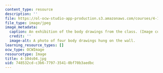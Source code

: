 ```yaml
---
content_type: resource
description: ''
file: https://ol-ocw-studio-app-production.s3.amazonaws.com/courses/4-104-architectural-design-intentions-spring-2004/748532cdc3b6779735410bf70b3aedbc_4-104s04.jpg
file_type: image/jpeg
image_metadata:
  caption: An exhibition of the body drawings from the class. (Image courtesy of OCW.)
  credit: ''
  image-alt: A photo of four body drawings hung on the wall.
learning_resource_types: []
ocw_type: OCWImage
resourcetype: Image
title: 4-104s04.jpg
uid: 748532cd-c3b6-7797-3541-0bf70b3aedbc
---
```

